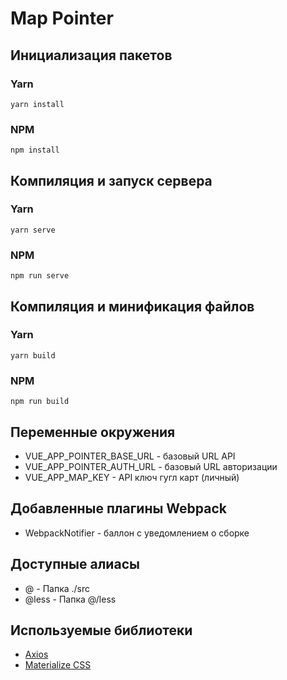 # Map Pointer

## Инициализация пакетов

### Yarn

```
yarn install
```

### NPM

```
npm install
```

## Компиляция и запуск сервера

### Yarn

```
yarn serve
```

### NPM

```
npm run serve
```

## Компиляция и минификация файлов

### Yarn

```
yarn build
```

### NPM

```
npm run build
```

## Переменные окружения

-  VUE_APP_POINTER_BASE_URL - базовый URL API
-  VUE_APP_POINTER_AUTH_URL - базовый URL авторизации
-  VUE_APP_MAP_KEY - API ключ гугл карт (личный)

## Добавленные плагины Webpack

-  WebpackNotifier - баллон с уведомлением о сборке

## Доступные алиасы

-  @ - Папка ./src
-  @less - Папка @/less

## Используемые библиотеки

-  [Axios](https://www.npmjs.com/package/axios)
-  [Materialize CSS](https://materializecss.com)
